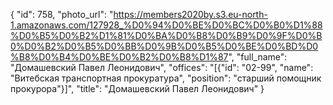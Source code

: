 {
    "id": 758,
    "photo_url": "https://members2020by.s3.eu-north-1.amazonaws.com/127928_%D0%94%D0%BE%D0%BC%D0%B0%D1%88%D0%B5%D0%B2%D1%81%D0%BA%D0%B8%D0%B9%D0%9F%D0%B0%D0%B2%D0%B5%D0%BB%D0%9B%D0%B5%D0%BE%D0%BD%D0%B8%D0%B4%D0%BE%D0%B2%D0%B8%D1%87",
    "full_name": "Домашевский Павел Леонидович",
    "offices": "[{\"id\": \"02-99\", \"name\": \"Витебская транспортная прокуратура\", \"position\": \"старший помощник прокурора\"}]",
    "title": "Домашевский Павел Леонидович"
}